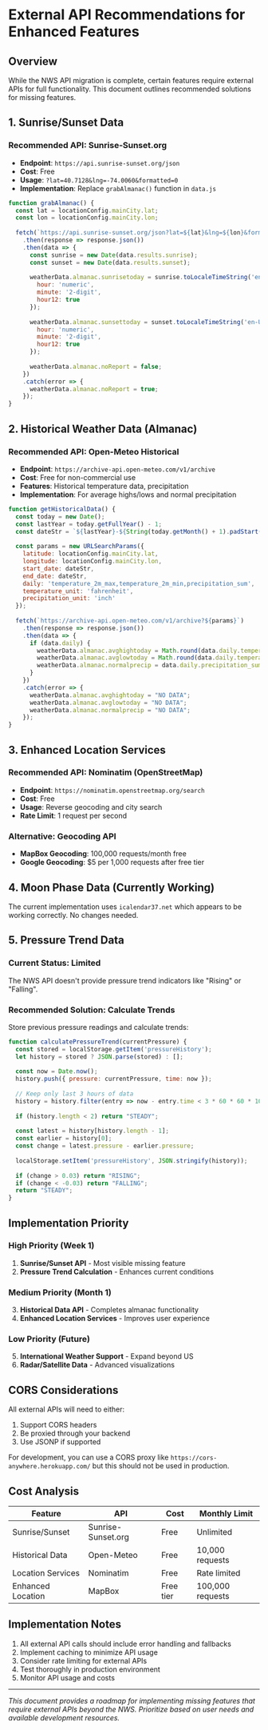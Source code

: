 # External API Recommendations for Enhanced Features

## Overview
While the NWS API migration is complete, certain features require external APIs for full functionality. This document outlines recommended solutions for missing features.

## 1. Sunrise/Sunset Data

### Recommended API: Sunrise-Sunset.org
- **Endpoint**: `https://api.sunrise-sunset.org/json`
- **Cost**: Free
- **Usage**: `?lat=40.7128&lng=-74.0060&formatted=0`
- **Implementation**: Replace `grabAlmanac()` function in `data.js`

```javascript
function grabAlmanac() {
  const lat = locationConfig.mainCity.lat;
  const lon = locationConfig.mainCity.lon;
  
  fetch(`https://api.sunrise-sunset.org/json?lat=${lat}&lng=${lon}&formatted=0`)
    .then(response => response.json())
    .then(data => {
      const sunrise = new Date(data.results.sunrise);
      const sunset = new Date(data.results.sunset);
      
      weatherData.almanac.sunrisetoday = sunrise.toLocaleTimeString('en-US', {
        hour: 'numeric',
        minute: '2-digit',
        hour12: true
      });
      
      weatherData.almanac.sunsettoday = sunset.toLocaleTimeString('en-US', {
        hour: 'numeric',
        minute: '2-digit', 
        hour12: true
      });
      
      weatherData.almanac.noReport = false;
    })
    .catch(error => {
      weatherData.almanac.noReport = true;
    });
}
```

## 2. Historical Weather Data (Almanac)

### Recommended API: Open-Meteo Historical
- **Endpoint**: `https://archive-api.open-meteo.com/v1/archive`
- **Cost**: Free for non-commercial use
- **Features**: Historical temperature data, precipitation
- **Implementation**: For average highs/lows and normal precipitation

```javascript
function getHistoricalData() {
  const today = new Date();
  const lastYear = today.getFullYear() - 1;
  const dateStr = `${lastYear}-${String(today.getMonth() + 1).padStart(2, '0')}-${String(today.getDate()).padStart(2, '0')}`;
  
  const params = new URLSearchParams({
    latitude: locationConfig.mainCity.lat,
    longitude: locationConfig.mainCity.lon,
    start_date: dateStr,
    end_date: dateStr,
    daily: 'temperature_2m_max,temperature_2m_min,precipitation_sum',
    temperature_unit: 'fahrenheit',
    precipitation_unit: 'inch'
  });
  
  fetch(`https://archive-api.open-meteo.com/v1/archive?${params}`)
    .then(response => response.json())
    .then(data => {
      if (data.daily) {
        weatherData.almanac.avghightoday = Math.round(data.daily.temperature_2m_max[0]) + "°F";
        weatherData.almanac.avglowtoday = Math.round(data.daily.temperature_2m_min[0]) + "°F";
        weatherData.almanac.normalprecip = data.daily.precipitation_sum[0].toFixed(2) + " IN";
      }
    })
    .catch(error => {
      weatherData.almanac.avghightoday = "NO DATA";
      weatherData.almanac.avglowtoday = "NO DATA"; 
      weatherData.almanac.normalprecip = "NO DATA";
    });
}
```

## 3. Enhanced Location Services

### Recommended API: Nominatim (OpenStreetMap)
- **Endpoint**: `https://nominatim.openstreetmap.org/search`
- **Cost**: Free
- **Usage**: Reverse geocoding and city search
- **Rate Limit**: 1 request per second

### Alternative: Geocoding API
- **MapBox Geocoding**: 100,000 requests/month free
- **Google Geocoding**: $5 per 1,000 requests after free tier

## 4. Moon Phase Data (Currently Working)

The current implementation uses `icalendar37.net` which appears to be working correctly. No changes needed.

## 5. Pressure Trend Data

### Current Status: Limited
The NWS API doesn't provide pressure trend indicators like "Rising" or "Falling". 

### Recommended Solution: Calculate Trends
Store previous pressure readings and calculate trends:

```javascript
function calculatePressureTrend(currentPressure) {
  const stored = localStorage.getItem('pressureHistory');
  let history = stored ? JSON.parse(stored) : [];
  
  const now = Date.now();
  history.push({ pressure: currentPressure, time: now });
  
  // Keep only last 3 hours of data
  history = history.filter(entry => now - entry.time < 3 * 60 * 60 * 1000);
  
  if (history.length < 2) return "STEADY";
  
  const latest = history[history.length - 1];
  const earlier = history[0];
  const change = latest.pressure - earlier.pressure;
  
  localStorage.setItem('pressureHistory', JSON.stringify(history));
  
  if (change > 0.03) return "RISING";
  if (change < -0.03) return "FALLING";
  return "STEADY";
}
```

## Implementation Priority

### High Priority (Week 1)
1. **Sunrise/Sunset API** - Most visible missing feature
2. **Pressure Trend Calculation** - Enhances current conditions

### Medium Priority (Month 1)
3. **Historical Data API** - Completes almanac functionality
4. **Enhanced Location Services** - Improves user experience

### Low Priority (Future)
5. **International Weather Support** - Expand beyond US
6. **Radar/Satellite Data** - Advanced visualizations

## CORS Considerations

All external APIs will need to either:
1. Support CORS headers
2. Be proxied through your backend
3. Use JSONP if supported

For development, you can use a CORS proxy like `https://cors-anywhere.herokuapp.com/` but this should not be used in production.

## Cost Analysis

| Feature | API | Cost | Monthly Limit |
|---------|-----|------|---------------|
| Sunrise/Sunset | Sunrise-Sunset.org | Free | Unlimited |
| Historical Data | Open-Meteo | Free | 10,000 requests |
| Location Services | Nominatim | Free | Rate limited |
| Enhanced Location | MapBox | Free tier | 100,000 requests |

## Implementation Notes

1. All external API calls should include error handling and fallbacks
2. Implement caching to minimize API usage
3. Consider rate limiting for external APIs
4. Test thoroughly in production environment
5. Monitor API usage and costs

---

*This document provides a roadmap for implementing missing features that require external APIs beyond the NWS. Prioritize based on user needs and available development resources.*
